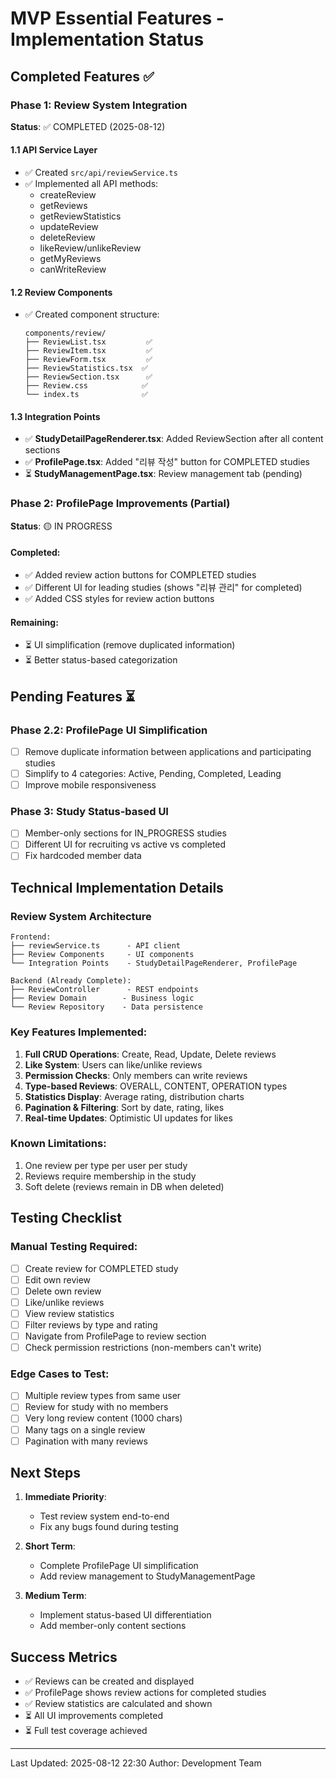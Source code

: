 # MVP Essential Features - Implementation Status

## Completed Features ✅

### Phase 1: Review System Integration
**Status**: ✅ COMPLETED (2025-08-12)

#### 1.1 API Service Layer
- ✅ Created `src/api/reviewService.ts`
- ✅ Implemented all API methods:
  - createReview
  - getReviews  
  - getReviewStatistics
  - updateReview
  - deleteReview
  - likeReview/unlikeReview
  - getMyReviews
  - canWriteReview

#### 1.2 Review Components
- ✅ Created component structure:
  ```
  components/review/
  ├── ReviewList.tsx         ✅
  ├── ReviewItem.tsx         ✅
  ├── ReviewForm.tsx         ✅
  ├── ReviewStatistics.tsx  ✅
  ├── ReviewSection.tsx      ✅
  ├── Review.css            ✅
  └── index.ts              ✅
  ```

#### 1.3 Integration Points
- ✅ **StudyDetailPageRenderer.tsx**: Added ReviewSection after all content sections
- ✅ **ProfilePage.tsx**: Added "리뷰 작성" button for COMPLETED studies
- ⏳ **StudyManagementPage.tsx**: Review management tab (pending)

### Phase 2: ProfilePage Improvements (Partial)
**Status**: 🟡 IN PROGRESS

#### Completed:
- ✅ Added review action buttons for COMPLETED studies
- ✅ Different UI for leading studies (shows "리뷰 관리" for completed)
- ✅ Added CSS styles for review action buttons

#### Remaining:
- ⏳ UI simplification (remove duplicated information)
- ⏳ Better status-based categorization

## Pending Features ⏳

### Phase 2.2: ProfilePage UI Simplification
- [ ] Remove duplicate information between applications and participating studies
- [ ] Simplify to 4 categories: Active, Pending, Completed, Leading
- [ ] Improve mobile responsiveness

### Phase 3: Study Status-based UI
- [ ] Member-only sections for IN_PROGRESS studies
- [ ] Different UI for recruiting vs active vs completed
- [ ] Fix hardcoded member data

## Technical Implementation Details

### Review System Architecture
```
Frontend:
├── reviewService.ts      - API client
├── Review Components     - UI components
└── Integration Points    - StudyDetailPageRenderer, ProfilePage

Backend (Already Complete):
├── ReviewController      - REST endpoints
├── Review Domain        - Business logic
└── Review Repository    - Data persistence
```

### Key Features Implemented:
1. **Full CRUD Operations**: Create, Read, Update, Delete reviews
2. **Like System**: Users can like/unlike reviews
3. **Permission Checks**: Only members can write reviews
4. **Type-based Reviews**: OVERALL, CONTENT, OPERATION types
5. **Statistics Display**: Average rating, distribution charts
6. **Pagination & Filtering**: Sort by date, rating, likes
7. **Real-time Updates**: Optimistic UI updates for likes

### Known Limitations:
1. One review per type per user per study
2. Reviews require membership in the study
3. Soft delete (reviews remain in DB when deleted)

## Testing Checklist

### Manual Testing Required:
- [ ] Create review for COMPLETED study
- [ ] Edit own review
- [ ] Delete own review
- [ ] Like/unlike reviews
- [ ] View review statistics
- [ ] Filter reviews by type and rating
- [ ] Navigate from ProfilePage to review section
- [ ] Check permission restrictions (non-members can't write)

### Edge Cases to Test:
- [ ] Multiple review types from same user
- [ ] Review for study with no members
- [ ] Very long review content (1000 chars)
- [ ] Many tags on a single review
- [ ] Pagination with many reviews

## Next Steps

1. **Immediate Priority**:
   - Test review system end-to-end
   - Fix any bugs found during testing

2. **Short Term**:
   - Complete ProfilePage UI simplification
   - Add review management to StudyManagementPage

3. **Medium Term**:
   - Implement status-based UI differentiation
   - Add member-only content sections

## Success Metrics
- ✅ Reviews can be created and displayed
- ✅ ProfilePage shows review actions for completed studies
- ✅ Review statistics are calculated and shown
- ⏳ All UI improvements completed
- ⏳ Full test coverage achieved

---
Last Updated: 2025-08-12 22:30
Author: Development Team